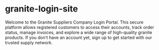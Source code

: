 # granite-login-site
Welcome to the Granite Suppliers Company Login Portal. This secure platform allows registered customers to access their accounts, track order status, manage invoices, and explore a wide range of high-quality granite products. If you don’t have an account yet, sign up to get started with our trusted supply network.
